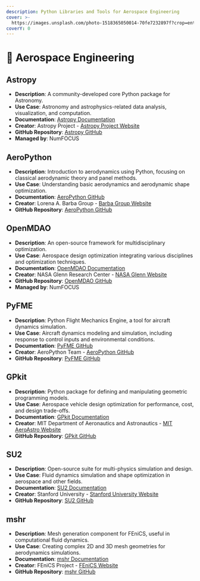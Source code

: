 ```yaml
---
description: Python Libraries and Tools for Aerospace Engineering
cover: >-
  https://images.unsplash.com/photo-1518365050014-70fe7232897f?crop=entropy&cs=srgb&fm=jpg&ixid=M3wxOTcwMjR8MHwxfHNlYXJjaHwzfHwlMjBBZXJvc3BhY2UlMjBFbmdpbmVlcmluZ3xlbnwwfHx8fDE3MDY2MTcyMzN8MA&ixlib=rb-4.0.3&q=85
coverY: 0
---
```


# 🚀 Aerospace Engineering

## **Astropy**

* **Description**: A community-developed core Python package for Astronomy.
* **Use Case**: Astronomy and astrophysics-related data analysis, visualization, and computation.
* **Documentation**: [Astropy Documentation](https://www.astropy.org/)
* **Creator**: Astropy Project - [Astropy Project Website](https://www.astropy.org/team.html)
* **GitHub Repository**: [Astropy GitHub](https://github.com/astropy/astropy)
* **Managed by**: NumFOCUS

## **AeroPython**

* **Description**: Introduction to aerodynamics using Python, focusing on classical aerodynamic theory and panel methods.
* **Use Case**: Understanding basic aerodynamics and aerodynamic shape optimization.
* **Documentation**: [AeroPython GitHub](https://github.com/barbagroup/AeroPython)
* **Creator**: Lorena A. Barba Group - [Barba Group Website](http://lorenabarba.com/)
* **GitHub Repository**: [AeroPython GitHub](https://github.com/barbagroup/AeroPython)

## **OpenMDAO**

* **Description**: An open-source framework for multidisciplinary optimization.
* **Use Case**: Aerospace design optimization integrating various disciplines and optimization techniques.
* **Documentation**: [OpenMDAO Documentation](https://openmdao.org/)
* **Creator**: NASA Glenn Research Center - [NASA Glenn Website](https://www.nasa.gov/centers/glenn/home/index.html)
* **GitHub Repository**: [OpenMDAO GitHub](https://github.com/OpenMDAO/OpenMDAO)
* **Managed by**: NumFOCUS

## **PyFME**

* **Description**: Python Flight Mechanics Engine, a tool for aircraft dynamics simulation.
* **Use Case**: Aircraft dynamics modeling and simulation, including response to control inputs and environmental conditions.
* **Documentation**: [PyFME GitHub](https://github.com/AeroPython/PyFME)
* **Creator**: AeroPython Team - [AeroPython GitHub](https://github.com/AeroPython)
* **GitHub Repository**: [PyFME GitHub](https://github.com/AeroPython/PyFME)

## **GPkit**

* **Description**: Python package for defining and manipulating geometric programming models.
* **Use Case**: Aerospace vehicle design optimization for performance, cost, and design trade-offs.
* **Documentation**: [GPkit Documentation](https://gpkit.readthedocs.io/en/latest/)
* **Creator**: MIT Department of Aeronautics and Astronautics - [MIT AeroAstro Website](http://aeroastro.mit.edu/)
* **GitHub Repository**: [GPkit GitHub](https://github.com/convexengineering/gpkit)

## **SU2**

* **Description**: Open-source suite for multi-physics simulation and design.
* **Use Case**: Fluid dynamics simulation and shape optimization in aerospace and other fields.
* **Documentation**: [SU2 Documentation](https://su2code.github.io/)
* **Creator**: Stanford University - [Stanford University Website](https://www.stanford.edu/)
* **GitHub Repository**: [SU2 GitHub](https://github.com/su2code/SU2)

## **mshr**

* **Description**: Mesh generation component for FEniCS, useful in computational fluid dynamics.
* **Use Case**: Creating complex 2D and 3D mesh geometries for aerodynamics simulations.
* **Documentation**: [mshr Documentation](https://bitbucket.org/fenics-project/mshr/src/master/)
* **Creator**: FEniCS Project - [FEniCS Website](https://fenicsproject.org/)
* **GitHub Repository**: [mshr GitHub](https://bitbucket.org/fenics-project/mshr/src/master/)

